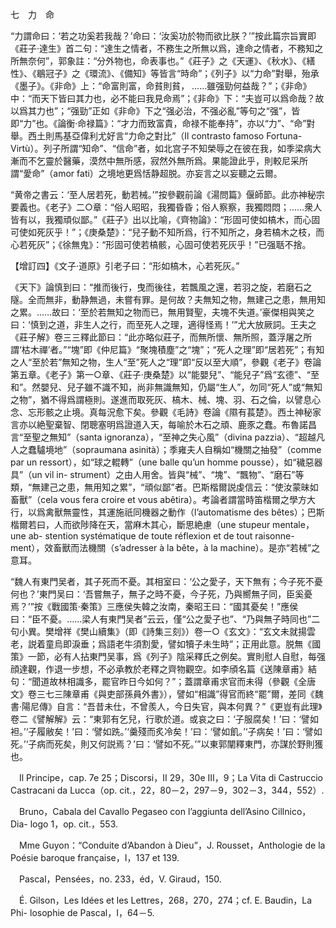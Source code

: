七　力　命

“力謂命曰：‘若之功奚若我哉？’命曰：‘汝奚功於物而欲比朕？’”按此篇宗旨實即《莊子·達生》首二句：“達生之情者，不務生之所無以爲，達命之情者，不務知之所無奈何”，郭象註：“分外物也，命表事也。”《莊子》之《天運》、《秋水》、《繕性》、《鶡冠子》之《環流》、《備知》等皆言“時命”；《列子》以“力命”對舉，殆承《墨子》。《非命》上：“命富則富，命貧則貧，
……雖强勁何益哉？”；《非命》中：“而天下皆曰其力也，必不能曰我見命焉”；《非命》下：“夫豈可以爲命哉？故以爲其力也”；“强勁”正如《非命》下之“强必治，不强必亂”等句之“强”，皆即“力”也。《論衡·命禄篇》：“才力而致富貴，命禄不能奉持”，亦以“力”、“命”對舉。西土則馬基亞偉利尤好言“力命之對比”（Il contrasto famoso Fortuna-Virtù）。列子所謂“知命”、“信命”者，如北宫子不知榮辱之在彼在我，如季梁病大漸而不乞靈於醫藥，漠然中無所感，寂然外無所爲。果能證此乎，則較尼采所謂“愛命”（amor fati）之境地更爲恬静超脱。亦妄言之以妄聽之云爾。

“黄帝之書云：‘至人居若死，動若械。’”按參觀前論《湯問篇》偃師節。此亦神秘宗要義也。《老子》二○章：“俗人昭昭，我獨昏昏；俗人察察，我獨悶悶；……衆人皆有以，我獨頑似鄙。”《莊子》出以比喻，《齊物論》：“形固可使如槁木，而心固可使如死灰乎！”；《庚桑楚》：“兒子動不知所爲，行不知所之，身若槁木之枝，而心若死灰”；《徐無鬼》：“形固可使若槁骸，心固可使若死灰乎！”已强聒不捨。

【增訂四】《文子·道原》引老子曰：“形如槁木，心若死灰。”

《天下》論慎到曰：“推而後行，曳而後往，若飄風之還，若羽之旋，若磨石之隧。全而無非，動静無過，未嘗有罪。是何故？夫無知之物，無建己之患，無用知之累。……故曰：‘至於若無知之物而已，無用賢聖，夫塊不失道。’豪傑相與笑之曰：‘慎到之道，非生人之行，而至死人之理，適得怪焉！’”尤大放厥詞。王夫之《莊子解》卷三三釋此節曰：“此亦略似莊子，而無所懷、無所照，蓋浮屠之所謂‘枯木禪’者。”“塊”即《仲尼篇》“聚塊積塵”之“塊”；“死人之理”即“居若死”；有知之人“至於若”無知之物，生人“至”死人之“理”即“反以至大順”，參觀《老子》卷論第五章。《老子》第一○章、《莊子·庚桑楚》以“能嬰兒”、“能兒子”爲“玄德”、“至和”。然嬰兒、兒子雖不識不知，尚非無識無知，仍屬“生人”，勿同“死人”或“無知之物”，猶不得爲謂極則。遂進而取死灰、槁木、械、塊、羽、石之倫，以譬息心念、忘形骸之止境。真每況愈下矣。參觀《毛詩》卷論《隰有萇楚》。西土神秘家言亦以絶聖棄智、閉聰塞明爲證道入天，每喻於木石之頑、鹿豕之蠢。布魯諾昌言“至聖之無知”（santa ignoranza），“至神之失心風”（divina pazzia）、“超越凡人之蠢驢境地”（sopraumana asinità）；季雍夫人自稱如“機關之抽發”（comme par un ressort），如“球之輥轉”（une balle qu’un homme pousse），如“穢惡器具”（un vil in-
strument）之由人用舍。皆與“械”、“塊”、“飄物”、“磨石”等類，“無建己之患，無用知之累”，“頑似鄙”者。巴斯楷爾説虔信云：“使汝蒙昧如畜獸”（cela vous fera croire et vous abêtira）。考論者謂當時笛楷爾之學方大行，以爲禽獸無靈性，其運施祇同機器之動作（l’automatisme des bêtes）；巴斯楷爾若曰，人而欲陟降在天，當麻木其心，斷思絶慮（une stupeur mentale，une ab-
stention systématique de toute réflexion et de tout raisonne-
ment），效畜獸而法機關（s’adresser à la bête，à la machine）。是亦“若械”之意耳。

“魏人有東門吴者，其子死而不憂。其相室曰：‘公之愛子，天下無有；今子死不憂何也？’東門吴曰：‘吾嘗無子，無子之時不憂，今子死，乃與嚮無子同，臣奚憂焉？’”按《戰國策·秦策》三應侯失韓之汝南，秦昭王曰：“國其憂矣！”應侯曰：“臣不憂。……梁人有東門吴者”云云，僅“公之愛子也”、“乃與無子時同也”二句小異。樊增祥《樊山續集》（即《詩集三刻》）卷一○《玄文》：“玄文未就揚雲老，説着童烏即淚垂；爲語老牛須割愛，譬如犢子未生時”；正用此意。脱無《國策》一節，必有人拈東門吴事，爲《列子》陰采釋氏之例矣。實則慰人自慰，每强顔達觀，作退一步想，不必承教於老釋之齊物觀空。如李頎名篇《送陳章甫》結句：“聞道故林相識多，罷官昨日今如何？”；蓋謂章甫求官而未得（參觀《全唐文》卷三七三陳章甫《與吏部孫員外書》），譬如“相識”得官而終“罷”爾，差同《魏書·陽尼傳》自言：“吾昔未仕，不曾羨人，今日失官，與本何異？”《更豈有此理》卷二《譬解解》云：“東郭有乞兒，行歌於道。或哀之曰：‘子服腐矣！’曰：‘譬如袒。’‘子履敝矣！’曰：‘譬如跣。’‘羹殘而炙冷矣！’曰：‘譬如飢。’‘子病矣！’曰：‘譬如死。’‘子病而死矣，則又何説焉？’曰：‘譬如不死。’”以東郭闡釋東門，亦謀於野則獲也。









　Il Principe，cap. 7e 25；Discorsi，II 29，30e III，9；La Vita di Castruccio Castracani da Lucca（op. cit.，22，80－2，297－9，302－3，344，552）.

　Bruno，Cabala del Cavallo Pegaseo con l’aggiunta dell’Asino Cillnico，Dia-
logo 1，op. cit.，553.

　Mme Guyon：“Conduite d’Abandon à Dieu”，J. Rousset，Anthologie de la Poésie baroque française，I，137 et 139.

　Pascal，Pensées，no. 233，éd，V. Giraud，150.

　É. Gilson，Les Idées et les Lettres，268，270，274；cf. E. Baudin，La Phi-
losophie de Pascal，I，64－5.